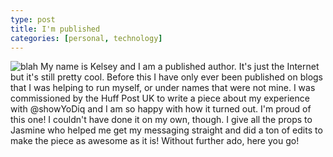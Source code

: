 ```yaml
---
type: post
title: I'm published
categories: [personal, technology]
---
```

![blah](/images/boringasfuck.png)
My name is Kelsey and I am a published author.
It's just the Internet but it's still pretty cool. Before this I have only ever been published on blogs that I was helping to run myself, or under names that were not mine. I was commissioned by the Huff Post UK to write a piece about my experience with @showYoDiq and I am so happy with how it turned out.  I'm proud of this one! I couldn't have done it on my own, though. I give all the props to Jasmine who helped me get my messaging straight and did a ton of edits to make the piece as awesome as it is! Without further ado, here you go! 